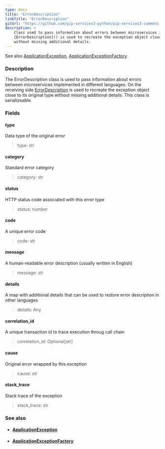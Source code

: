 ```yaml
---
type: docs
title: "ErrorDescription"
linkTitle: "ErrorDescription"
gitUrl: "https://github.com/pip-services3-python/pip-services3-commons-python"
description: >
    Class used to pass information about errors between microservices implemented in different languages. On the receiving side
    [ErrorDescription]() is used to recreate the exception object close to its original type
    without missing additional details.
---
```

See also [ApplicationException](../application_exception), [ApplicationExceptionFactory](../application_exception_factory)

### Description

The ErrorDescription class is used to pass information about errors between microservices implemented in different languages. On the receiving side [ErrorDescription]() is used to recreate the exception object close to its original type without missing additional details. This class is serializeable.

### Fields

<span class="hide-title-link">

#### type
Data type of the original error 
> type: str

#### category
Standard error category 
> category: str

#### status
HTTP status code associated with this error type 
> status: number

#### code
A unique error code 
> code: str

#### message
A human-readable error description (usually written in English) 
> message: str

#### details
A map with additional details that can be used to restore error description in other languages 
> details: Any

#### correlation_id
A unique transaction id to trace execution throug call chain    
> correlation_id: Optional[str]

#### cause
Original error wrapped by this exception  
> cause: str

#### stack_trace
Stack trace of the exception  
> stack_trace: str

</span>


### See also
- #### [ApplicationException](../application_exception)
- #### [ApplicationExceptionFactory](../application_exception_factory)
